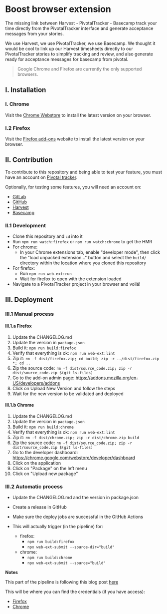 # Boost browser extension

The missing link between Harvest - PivotalTracker - Basecamp track your time
directly from the PivotalTracker interface and generate acceptance messages from your stories.

We use Harvest, we use PivotalTracker, we use Basecamp. We thought it would be cool to link up
our Harvest timesheets directly to our PivotalTracker stories to simplify
tracking and review, and also generate ready for acceptance messages for basecamp from pivotal.

> Google Chrome and Firefox are currently the only supported browsers.

## I. Installation

### I. Chrome

Visit the [Chrome Webstore](https://chrome.google.com/webstore) to install the
latest version on your browser.

### I.2 Firefox

Visit the [Firefox add-ons](https://addons.mozilla.org/) website
to install the latest version on your browser.

## II. Contribution

To contribute to this repository and being able to test your feature, you must have an account on [Pivotal tracker](https://www.pivotaltracker.com).

Optionally, for testing some features, you will need an account on:

- [GitLab](https://gitlab.com/)
- [GitHub](https://github.com/)
- [Harvest](https://harvestapp.com)
- [Basecamp](https://basecamp.com/)

### II.1 Development

- Clone this repository and `cd` into it
- Run `npm run watch:firefox` or `npm run watch:chrome` to get the HMR
- For chrome:
  - In your Chrome extensions tab, enable "developer mode", then click the
    "load unpacked extension..." button and select the `build/` directory within
    the location where you cloned this repository
- For firefox:
  - Run `npm run web-ext:run`
  - Wait for firefox to open with the extension loaded
- Navigate to a PivotalTracker project in your browser and voilá!

## III. Deployment

### III.1 Manual process

#### III.1.a Firefox

1. Update the CHANGELOG.md
2. Update the version in `package.json`
3. Build it: `npm run build:firefox`
4. Verify that everything is ok: `npm run web-ext:lint`
5. Zip it: `rm -f dist/firefox.zip; cd build; zip -r ../dist/firefox.zip *; cd ..`
6. Zip the source code: `rm -f dist/source_code.zip; zip -r dist/source_code.zip $(git ls-files)`
7. Go to the add-on admin page: https://addons.mozilla.org/en-US/developers/addons
8. Click on Upload New Version and follow the steps
9. Wait for the new version to be validated and deployed

#### III.1.b Chrome

1. Update the CHANGELOG.md
2. Update the version in `package.json`
3. Build it: `npm run build:chrome`
4. Verify that everything is ok: `npm run web-ext:lint`
5. Zip it: `rm -f dist/chrome.zip; zip -r dist/chrome.zip build`
6. Zip the source code: `rm -f dist/source_code.zip; zip -r dist/source_code.zip $(git ls-files)`
7. Go to the developer dashboard: https://chrome.google.com/webstore/developer/dashboard
8. Click on the application
8. Click on "Package" on the left menu
9. Click on "Upload new package"

### III.2 Automatic process

- Update the CHANGELOG.md and the version in package.json
- Create a release in GitHub
- Make sure the deploy jobs are successful in the GitHub Actions

- This will actually trigger (in the pipeline) for:
  - firefox:
    - `npm run build:firefox`
    - `npx web-ext-submit --source-dir="build"`
  - chrome:
    - `npm run build:chrome`
    - `npx web-ext-submit --source="build"`

**Notes**

This part of the pipeline is following this blog post
[here](https://www.cnwangjie.com/blog/post/Publish-browser-extension-automatically/)

This will be where you can find the credentials (if you have access):

- [Firefox](https://addons.mozilla.org/en-US/developers/addon/api/key/)
- [Chrome](https://github.com/DrewML/chrome-webstore-upload/blob/master/How%20to%20generate%20Google%20API%20keys.md)
